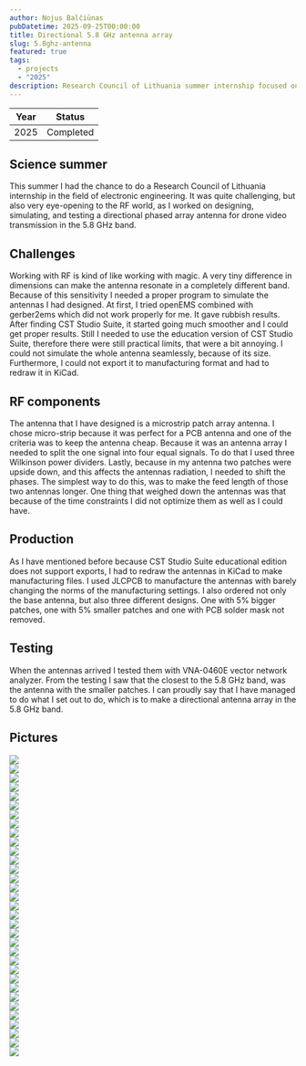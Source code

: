 ```yaml
---
author: Nojus Balčiūnas
pubDatetime: 2025-09-25T00:00:00
title: Directional 5.8 GHz antenna array
slug: 5.8ghz-antenna
featured: true
tags:
  - projects
  - "2025"
description: Research Council of Lithuania summer internship focused on a 5.8 GHz directional drone antenna array
---
```


| Year |  Status   |
| :--: | :-------: |
| 2025 | Completed |

## Science summer

This summer I had the chance to do a Research Council of Lithuania internship in the field of electronic engineering.
It was quite challenging, but also very eye-opening to the RF world, as I worked on designing, simulating, and testing a directional phased array antenna for drone video transmission in the 5.8 GHz band.

## Challenges

Working with RF is kind of like working with magic.
A very tiny difference in dimensions can make the antenna resonate in a completely different band.
Because of this sensitivity I needed a proper program to simulate the antennas I had designed.
At first, I tried openEMS combined with gerber2ems which did not work properly for me.
It gave rubbish results.
After finding CST Studio Suite, it started going much smoother and I could get proper results.
Still I needed to use the education version of CST Studio Suite, therefore there were still practical limits, that were a bit annoying.
I could not simulate the whole antenna seamlessly, because of its size.
Furthermore, I could not export it to manufacturing format and had to redraw it in KiCad.

## RF components

The antenna that I have designed is a microstrip patch array antenna.
I chose micro-strip because it was perfect for a PCB antenna and one of the criteria was to keep the antenna cheap.
Because it was an antenna array I needed to split the one signal into four equal signals.
To do that I used three Wilkinson power dividers.
Lastly, because in my antenna two patches were upside down, and this affects the antennas radiation, I needed to shift the phases.
The simplest way to do this, was to make the feed length of those two antennas longer.
One thing that weighed down the antennas was that because of the time constraints I did not optimize them as well as I could have.

## Production

As I have mentioned before because CST Studio Suite educational edition does not support exports, I had to redraw the antennas in KiCad to make manufacturing files.
I used JLCPCB to manufacture the antennas with barely changing the norms of the manufacturing settings.
I also ordered not only the base antenna, but also three different designs.
One with 5% bigger patches, one with 5% smaller patches and one with PCB solder mask not removed.

## Testing

When the antennas arrived I tested them with VNA-0460E vector network analyzer.
From the testing I saw that the closest to the 5.8 GHz band, was the antenna with the smaller patches.
I can proudly say that I have managed to do what I set out to do, which is to make a directional antenna array in the 5.8 GHz band.

## Pictures

![](../../assets/images/5.8ghz-antenna/1.jpg)  
![](../../assets/images/5.8ghz-antenna/2.jpg)  
![](../../assets/images/5.8ghz-antenna/3.jpg)  
![](../../assets/images/5.8ghz-antenna/4.jpg)  
![](../../assets/images/5.8ghz-antenna/5.jpg)  
![](../../assets/images/5.8ghz-antenna/6.jpg)  
![](../../assets/images/5.8ghz-antenna/7.jpg)  
![](../../assets/images/5.8ghz-antenna/8.jpg)  
![](../../assets/images/5.8ghz-antenna/9.jpg)  
![](../../assets/images/5.8ghz-antenna/10.jpg)  
![](../../assets/images/5.8ghz-antenna/11.jpg)  
![](../../assets/images/5.8ghz-antenna/12.jpg)  
![](../../assets/images/5.8ghz-antenna/13.jpg)  
![](../../assets/images/5.8ghz-antenna/14.jpg)  
![](../../assets/images/5.8ghz-antenna/15.jpg)  
![](../../assets/images/5.8ghz-antenna/16.jpg)  
![](../../assets/images/5.8ghz-antenna/17.jpg)  
![](../../assets/images/5.8ghz-antenna/18.jpg)  
![](../../assets/images/5.8ghz-antenna/19.jpg)  
![](../../assets/images/5.8ghz-antenna/20.jpg)  
![](../../assets/images/5.8ghz-antenna/21.jpg)  
![](../../assets/images/5.8ghz-antenna/22.jpg)  
![](../../assets/images/5.8ghz-antenna/23.jpg)  
![](../../assets/images/5.8ghz-antenna/24.jpg)  
![](../../assets/images/5.8ghz-antenna/25.jpg)  
![](../../assets/images/5.8ghz-antenna/26.jpg)  
![](../../assets/images/5.8ghz-antenna/27.jpg)  
![](../../assets/images/5.8ghz-antenna/28.jpg)  
![](../../assets/images/5.8ghz-antenna/29.jpg)  
![](../../assets/images/5.8ghz-antenna/30.jpg)  
![](../../assets/images/5.8ghz-antenna/31.jpg)  
![](../../assets/images/5.8ghz-antenna/32.jpg)  
![](../../assets/images/5.8ghz-antenna/33.jpg)
